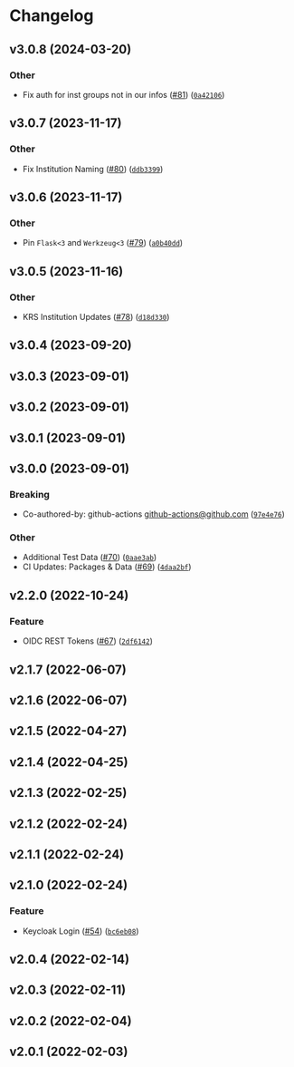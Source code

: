 # Changelog

<!--next-version-placeholder-->

## v3.0.8 (2024-03-20)

### Other

* Fix auth for inst groups not in our infos ([#81](https://github.com/WIPACrepo/mou-dashboard/issues/81)) ([`0a42106`](https://github.com/WIPACrepo/mou-dashboard/commit/0a42106647a6d0ec03e9d637832de5a97257d12e))

## v3.0.7 (2023-11-17)

### Other

* Fix Institution Naming ([#80](https://github.com/WIPACrepo/mou-dashboard/issues/80)) ([`ddb3399`](https://github.com/WIPACrepo/mou-dashboard/commit/ddb3399bf37b13069543d707bfff38214fa739cb))

## v3.0.6 (2023-11-17)

### Other

* Pin `Flask<3` and `Werkzeug<3` ([#79](https://github.com/WIPACrepo/mou-dashboard/issues/79)) ([`a0b40dd`](https://github.com/WIPACrepo/mou-dashboard/commit/a0b40dda4728b33e5a009d19f9961cdd23e4133c))

## v3.0.5 (2023-11-16)

### Other

* KRS Institution Updates ([#78](https://github.com/WIPACrepo/mou-dashboard/issues/78)) ([`d18d330`](https://github.com/WIPACrepo/mou-dashboard/commit/d18d330280c7a8e3df3ef69c34b961e86799dc3e))

## v3.0.4 (2023-09-20)



## v3.0.3 (2023-09-01)



## v3.0.2 (2023-09-01)



## v3.0.1 (2023-09-01)



## v3.0.0 (2023-09-01)

### Breaking

* Co-authored-by: github-actions <github-actions@github.com> ([`97e4e76`](https://github.com/WIPACrepo/mou-dashboard/commit/97e4e76f7ca57ff222b65a9e114ca856d7126379))

### Other

* Additional Test Data ([#70](https://github.com/WIPACrepo/mou-dashboard/issues/70)) ([`0aae3ab`](https://github.com/WIPACrepo/mou-dashboard/commit/0aae3ab8536d4cf8d948efd4eb420eb3e57dd519))
* CI Updates: Packages & Data ([#69](https://github.com/WIPACrepo/mou-dashboard/issues/69)) ([`4daa2bf`](https://github.com/WIPACrepo/mou-dashboard/commit/4daa2bf99320d975508f04f042e4032bd1a2e8f6))

## v2.2.0 (2022-10-24)
### Feature
* OIDC REST Tokens ([#67](https://github.com/WIPACrepo/mou-dashboard/issues/67)) ([`2df6142`](https://github.com/WIPACrepo/mou-dashboard/commit/2df61421c4ab86ddce9d0744af0fbc9aab584229))

## v2.1.7 (2022-06-07)


## v2.1.6 (2022-06-07)


## v2.1.5 (2022-04-27)


## v2.1.4 (2022-04-25)


## v2.1.3 (2022-02-25)


## v2.1.2 (2022-02-24)


## v2.1.1 (2022-02-24)


## v2.1.0 (2022-02-24)
### Feature
* Keycloak Login ([#54](https://github.com/WIPACrepo/mou-dashboard/issues/54)) ([`bc6eb08`](https://github.com/WIPACrepo/mou-dashboard/commit/bc6eb08bf560bbc45a8ae63924003f93e7faa2b6))

## v2.0.4 (2022-02-14)


## v2.0.3 (2022-02-11)


## v2.0.2 (2022-02-04)


## v2.0.1 (2022-02-03)

